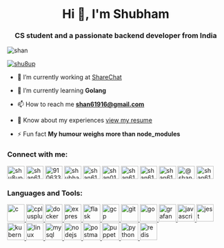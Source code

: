 <h1 align="center">Hi 👋, I'm Shubham</h1>
<h3 align="center">CS student and a passionate backend developer from India</h3>

<p align="left"> <img src="https://komarev.com/ghpvc/?username=shan&label=Profile%20views&color=0e75b6&style=flat" alt="shan" /> </p>

<p align="left"> <a href="https://twitter.com/shu8up" target="blank"><img src="https://img.shields.io/twitter/follow/shu8up?logo=twitter&style=for-the-badge" alt="shu8up" /></a> </p>

- 🔭 I’m currently working at [ShareChat](https://github.com/ssharma-sharechat)

- 🌱 I’m currently learning **Golang**

- 📫 How to reach me **shan61916@gmail.com**

- 📄 Know about my experiences [view my resume](https://drive.google.com/file/d/1OZFkXNNa3SRMMo0Ph8u9MBwqrFZnHPFl/view?usp=sharing)

- ⚡ Fun fact **My humour weighs more than node_modules**

<h3 align="left">Connect with me:</h3>
<p align="left">
<a href="https://twitter.com/shu8up" target="blank"><img align="center" src="https://cdn.jsdelivr.net/npm/simple-icons@3.0.1/icons/twitter.svg" alt="shu8up" height="30" width="40" /></a>
<a href="https://linkedin.com/in/shan61916" target="blank"><img align="center" src="https://cdn.jsdelivr.net/npm/simple-icons@3.0.1/icons/linkedin.svg" alt="shan61916" height="30" width="40" /></a>
<a href="https://stackoverflow.com/users/9106339" target="blank"><img align="center" src="https://cdn.jsdelivr.net/npm/simple-icons@3.0.1/icons/stackoverflow.svg" alt="9106339" height="30" width="40" /></a>
<a href="https://codesandbox.com/shubham sharma" target="blank"><img align="center" src="https://cdn.jsdelivr.net/npm/simple-icons@3.0.1/icons/codesandbox.svg" alt="shubham sharma" height="30" width="40" /></a>
<a href="https://fb.com/shan61916" target="blank"><img align="center" src="https://cdn.jsdelivr.net/npm/simple-icons@3.0.1/icons/facebook.svg" alt="shan61916" height="30" width="40" /></a>
<a href="https://www.codechef.com/users/shan01" target="blank"><img align="center" src="https://cdn.jsdelivr.net/npm/simple-icons@3.1.0/icons/codechef.svg" alt="shan01" height="30" width="40" /></a>
<a href="https://www.hackerrank.com/shan61916" target="blank"><img align="center" src="https://cdn.jsdelivr.net/npm/simple-icons@3.0.1/icons/hackerrank.svg" alt="shan61916" height="30" width="40" /></a>
<a href="https://codeforces.com/profile/shan61916" target="blank"><img align="center" src="https://cdn.jsdelivr.net/npm/simple-icons@3.0.1/icons/codeforces.svg" alt="shan61916" height="30" width="40" /></a>
<a href="https://www.leetcode.com/shan61916" target="blank"><img align="center" src="https://cdn.jsdelivr.net/npm/simple-icons@3.0.1/icons/leetcode.svg" alt="shan61916" height="30" width="40" /></a>
<a href="https://www.hackerearth.com/@shan61916" target="blank"><img align="center" src="https://cdn.jsdelivr.net/npm/simple-icons@3.0.1/icons/hackerearth.svg" alt="@shan61916" height="30" width="40" /></a>
<a href="https://www.topcoder.com/members/shan61916" target="blank"><img align="center" src="https://cdn.jsdelivr.net/npm/simple-icons@3.0.1/icons/topcoder.svg" alt="shan61916" height="30" width="40" /></a>
</p>

<h3 align="left">Languages and Tools:</h3>
<p align="left"> <a href="https://www.cprogramming.com/" target="_blank"> <img src="https://devicons.github.io/devicon/devicon.git/icons/c/c-original.svg" alt="c" width="40" height="40"/> </a> <a href="https://www.w3schools.com/cpp/" target="_blank"> <img src="https://devicons.github.io/devicon/devicon.git/icons/cplusplus/cplusplus-original.svg" alt="cplusplus" width="40" height="40"/> </a> <a href="https://www.docker.com/" target="_blank"> <img src="https://devicons.github.io/devicon/devicon.git/icons/docker/docker-original-wordmark.svg" alt="docker" width="40" height="40"/> </a> <a href="https://expressjs.com" target="_blank"> <img src="https://devicons.github.io/devicon/devicon.git/icons/express/express-original-wordmark.svg" alt="express" width="40" height="40"/> </a> <a href="https://flask.palletsprojects.com/" target="_blank"> <img src="https://www.vectorlogo.zone/logos/pocoo_flask/pocoo_flask-icon.svg" alt="flask" width="40" height="40"/> </a> <a href="https://cloud.google.com" target="_blank"> <img src="https://www.vectorlogo.zone/logos/google_cloud/google_cloud-icon.svg" alt="gcp" width="40" height="40"/> </a> <a href="https://git-scm.com/" target="_blank"> <img src="https://www.vectorlogo.zone/logos/git-scm/git-scm-icon.svg" alt="git" width="40" height="40"/> </a> <a href="https://golang.org" target="_blank"> <img src="https://devicons.github.io/devicon/devicon.git/icons/go/go-original.svg" alt="go" width="40" height="40"/> </a> <a href="https://grafana.com" target="_blank"> <img src="https://www.vectorlogo.zone/logos/grafana/grafana-icon.svg" alt="grafana" width="40" height="40"/> </a> <a href="https://developer.mozilla.org/en-US/docs/Web/JavaScript" target="_blank"> <img src="https://devicons.github.io/devicon/devicon.git/icons/javascript/javascript-original.svg" alt="javascript" width="40" height="40"/> </a> <a href="https://jestjs.io" target="_blank"> <img src="https://www.vectorlogo.zone/logos/jestjsio/jestjsio-icon.svg" alt="jest" width="40" height="40"/> </a> <a href="https://kubernetes.io" target="_blank"> <img src="https://www.vectorlogo.zone/logos/kubernetes/kubernetes-icon.svg" alt="kubernetes" width="40" height="40"/> </a> <a href="https://www.linux.org/" target="_blank"> <img src="https://devicons.github.io/devicon/devicon.git/icons/linux/linux-original.svg" alt="linux" width="40" height="40"/> </a> <a href="https://www.mysql.com/" target="_blank"> <img src="https://devicons.github.io/devicon/devicon.git/icons/mysql/mysql-original-wordmark.svg" alt="mysql" width="40" height="40"/> </a> <a href="https://nodejs.org" target="_blank"> <img src="https://devicons.github.io/devicon/devicon.git/icons/nodejs/nodejs-original-wordmark.svg" alt="nodejs" width="40" height="40"/> </a> <a href="https://postman.com" target="_blank"> <img src="https://www.vectorlogo.zone/logos/getpostman/getpostman-icon.svg" alt="postman" width="40" height="40"/> </a> <a href="https://github.com/puppeteer/puppeteer" target="_blank"> <img src="https://www.vectorlogo.zone/logos/pptrdev/pptrdev-official.svg" alt="puppeteer" width="40" height="40"/> </a> <a href="https://www.python.org" target="_blank"> <img src="https://devicons.github.io/devicon/devicon.git/icons/python/python-original.svg" alt="python" width="40" height="40"/> </a> <a href="https://redis.io" target="_blank"> <img src="https://devicons.github.io/devicon/devicon.git/icons/redis/redis-original-wordmark.svg" alt="redis" width="40" height="40"/> </a> </p>
